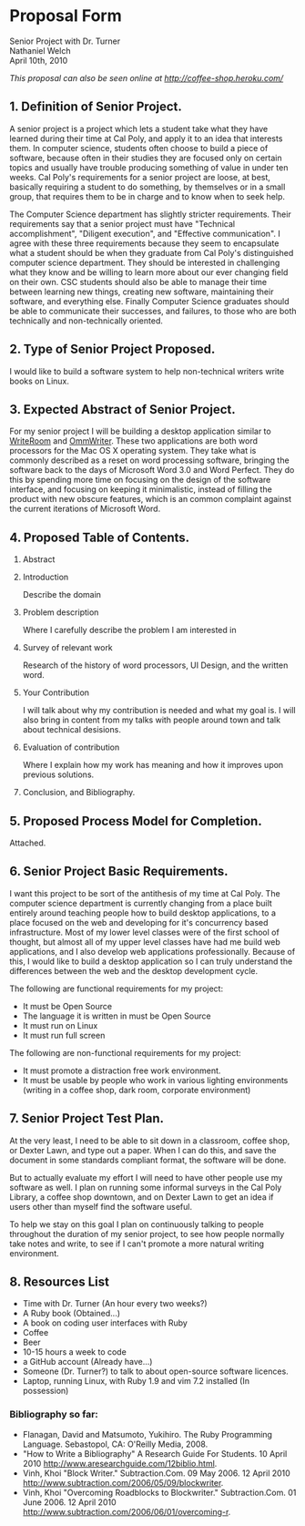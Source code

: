 # Proposal Form

Senior Project with Dr. Turner  
Nathaniel Welch  
April 10th, 2010  

_This proposal can also be seen online at <http://coffee-shop.heroku.com/>_

## 1. Definition of Senior Project.
 
A senior project is a project which lets a student take what they have learned
during their time at Cal Poly, and apply it to an idea that interests them. In
computer science, students often choose to build a piece of software, because
often in their studies they are focused only on certain topics and usually have
trouble producing something of value in under ten weeks. Cal Poly's
requirements for a senior project are loose, at best, basically requiring a
student to do something, by themselves or in a small group, that requires them
to be in charge and to know when to seek help.

The Computer Science department has slightly stricter requirements. Their
requirements say that a senior project must have "Technical accomplishment",
"Diligent execution", and "Effective communication". I agree with these three
requirements because they seem to encapsulate what a student should be when
they graduate from Cal Poly's distinguished computer science department. They
should be interested in challenging what they know and be willing to learn more
about our ever changing field on their own. CSC students should also be able to
manage their time between learning new things, creating new software,
maintaining their software, and everything else. Finally Computer Science
graduates should be able to communicate their successes, and failures, to those
who are both technically and non-technically oriented.

## 2. Type of Senior Project Proposed.
 
I would like to build a software system to help non-technical writers write
books on Linux.

## 3. Expected Abstract of Senior Project.

For my senior project I will be building a desktop application similar to
[WriteRoom][writeroom] and [OmmWriter][ommwriter]. These two applications are
both word processors for the Mac OS X operating system. They take what is
commonly described as a reset on word processing software, bringing the
software back to the days of Microsoft Word 3.0 and Word Perfect. They do this
by spending more time on focusing on the design of the software interface, and
focusing on keeping it minimalistic, instead of filling the product with new
obscure features, which is an common complaint against the current iterations
of Microsoft Word.

## 4. Proposed Table of Contents.

 1. Abstract
 2. Introduction
 
    Describe the domain
 
 3. Problem description
 
    Where I carefully describe the problem I am interested in
 
 4. Survey of relevant work
 
    Research of the history of word processors, UI Design, and the written word.
 
 5. Your Contribution

    I will talk about why my contribution is needed and what my goal is. I will
    also bring in content from my talks with people around town and talk about
    technical desisions.
 
 6. Evaluation of contribution
 
    Where I explain how my work has meaning and how it improves upon previous
    solutions.

 7. Conclusion, and Bibliography.
 
## 5. Proposed Process Model for Completion.

Attached.

## 6. Senior Project Basic Requirements.

 I want this project to be sort of the antithesis of my time at Cal Poly. The
 computer science department is currently changing from a place built entirely
 around teaching people how to build desktop applications, to a place focused
 on the web and developing for it's concurrency based infrastructure. Most of
 my lower level classes were of the first school of thought, but almost all of
 my upper level classes have had me build web applications, and I also develop
 web applications professionally. Because of this, I would like to build a
 desktop application so I can truly understand the differences between the web
 and the desktop development cycle.

 The following are functional requirements for my project:

 * It must be Open Source
 * The language it is written in must be Open Source
 * It must run on Linux
 * It must run full screen

The following are non-functional requirements for my project:

 * It must promote a distraction free work environment.
 * It must be usable by people who work in various lighting environments
   (writing in a coffee shop, dark room, corporate environment)

## 7. Senior Project Test Plan.

At the very least, I need to be able to sit down in a classroom, coffee shop,
or Dexter Lawn, and type out a paper. When I can do this, and save the document
in some standards compliant format, the software will be done. 

But to actually evaluate my effort I will need to have other people use my
software as well. I plan on running some informal surveys in the Cal Poly
Library, a coffee shop downtown, and on Dexter Lawn to get an idea if users
other than myself find the software useful.

To help we stay on this goal I plan on continuously talking to people
throughout the duration of my senior project, to see how people normally take
notes and write, to see if I can't promote a more natural writing environment.

## 8. Resources List

 * Time with Dr. Turner (An hour every two weeks?)
 * A Ruby book (Obtained...)
 * A book on coding user interfaces with Ruby
 * Coffee
 * Beer
 * 10-15 hours a week to code
 * a GitHub account (Already have...)
 * Someone (Dr. Turner?) to talk to about open-source software licences.
 * Laptop, running Linux, with Ruby 1.9 and vim 7.2 installed (In possession)

### Bibliography so far:

 * Flanagan, David and Matsumoto, Yukihiro. The Ruby Programming Language. Sebastopol, CA: O'Reilly Media, 2008.
 * "How to Write a Bibliography" A Research Guide For Students. 10 April 2010 <http://www.aresearchguide.com/12biblio.html>.
 * Vinh, Khoi "Block Writer." Subtraction.Com. 09 May 2006. 12 April 2010 <http://www.subtraction.com/2006/05/09/blockwriter>.
 * Vinh, Khoi "Overcoming Roadblocks to Blockwriter." Subtraction.Com. 01 June 2006. 12 April 2010 <http://www.subtraction.com/2006/06/01/overcoming-r>.

 [writeroom]: http://www.hogbaysoftware.com/products/writeroom
 [ommwriter]: http://www.ommwriter.com/


